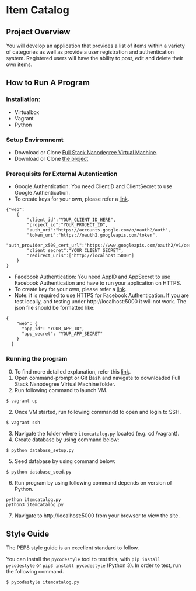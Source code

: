 # Item Catalog

## Project Overview

You will develop an application that provides a list of items within a variety of categories as well as provide a user registration and authentication system. Registered users will have the ability to post, edit and delete their own items.


## How to Run A Program

### Installation:
* Virtualbox
* Vagrant
* Python

### Setup Enviromnemt
* Download or Clone [Full Stack Nanodegree Virtual Machine](https://github.com/udacity/fullstack-nanodegree-vm).
* Download or Clone [the project](https://github.com/exploit021/Udacity-FNSD-Project2-Item-Catalog)


### Prerequisits for External Autentication
* Google Authentication: You need ClientID and ClientSecret to use Google Authentication.
* To create keys for your own, please refer a [link](https://developers.google.com/identity/protocols/OAuth2).
```
{"web":
    {
        "client_id":"YOUR_CLIENT_ID_HERE",
        "project_id":"YOUR_PROJECT_ID",
        "auth_uri":"https://accounts.google.com/o/oauth2/auth",
        "token_uri":"https://oauth2.googleapis.com/token",
        "auth_provider_x509_cert_url":"https://www.googleapis.com/oauth2/v1/certs",
        "client_secret":"YOUR_CLIENT_SECRET",
        "redirect_uris":["http://localhost:5000"]
    }
}
```


* Facebook Authentication: You need AppID and AppSecret to use Facebook Authentication and have to run your application on HTTPS.
* To create key for your own, please refer a [link](https://developers.facebook.com/docs/facebook-login/web).
* Note: it is required to use HTTPS for Facebook Authentication. If you are test locally, and testing under http://localhost:5000 it will not work. The json file should be formatted like:
```
{
    "web": {
      "app_id": "YOUR_APP_ID",
      "app_secret": "YOUR_APP_SECRET"
    }
  }
```



### Running the program

0. To find more detailed explanation, refer this [link](https://github.com/udacity/fullstack-nanodegree-vm).
1. Open command-prompt or Git Bash and navigate to downloaded Full Stack Nanodegree Virtual Machine folder.
2. Run following command to launch VM.

```$ vagrant up```

2. Once VM started, run following commandd to open and login to SSH.

```$ vagrant ssh```

3. Navigate the folder where `itemcatalog.py` located (e.g. cd /vagrant).
4. Create database by using command below:

```$ python database_setup.py```

5. Seed database by using command below:

```$ python database_seed.py```

6. Run program by using following command depends on version of Python.

```
python itemcatalog.py
python3 itemcatalog.py
```

7. Navigate to http://localhost:5000 from your browser to view the site.

## Style Guide
The PEP8 style guide is an excellent standard to follow.

You can install the `pycodestyle` tool to test this, with `pip install pycodestyle` or `pip3 install pycodestyle` (Python 3).
In order to test, run the following command.

```$ pycodestyle itemcatalog.py```